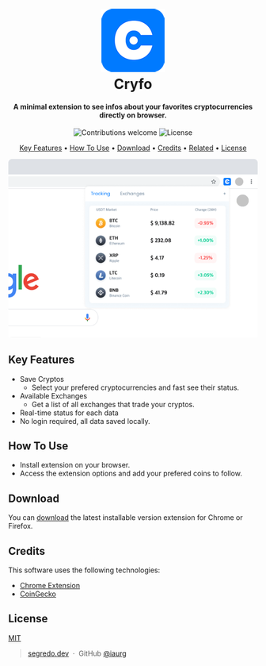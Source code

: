 <h1 align="center">
  <br>
  <a href="#update-link-to-store"><img src="./images/cryfo128.png" alt="Cryfo" width="128"></a>
  <br>
  Cryfo
  <br>
</h1>

<h4 align="center">A minimal extension to see infos about your favorites cryptocurrencies directly on browser.</h4>

<div align="center">
    <img src="https://img.shields.io/badge/contributions-welcome-orange.svg"
      alt="Contributions welcome" />
    <img src="https://img.shields.io/badge/license-MIT-blue.svg"
    alt="License" />
</div>


<p align="center">
  <a href="#key-features">Key Features</a> •
  <a href="#how-to-use">How To Use</a> •
  <a href="#download">Download</a> •
  <a href="#credits">Credits</a> •
  <a href="#related">Related</a> •
  <a href="#license">License</a>
</p>

<div align="center">
    <img src="./images/screenshot.png"
      alt="Extension Screenshot" />
</div>

## Key Features

* Save Cryptos
  - Select your prefered cryptocurrencies and fast see their status.
* Available Exchanges
  - Get a list of all exchanges that trade your cryptos.
* Real-time status for each data
* No login required, all data saved locally.


## How To Use

- Install extension on your browser.
- Access the extension options and add your prefered coins to follow.

## Download

You can [download](#update-link) the latest installable version extension for Chrome or Firefox.

## Credits

This software uses the following technologies:

- [Chrome Extension](https://developer.chrome.com/docs/extensions)
- [CoinGecko](https://www.coingecko.com/en/api)

## License

[MIT](./LICENSE)


> [segredo.dev](https://segredo.dev) &nbsp;&middot;&nbsp;
> GitHub [@iaurg](https://github.com/iaurg)

